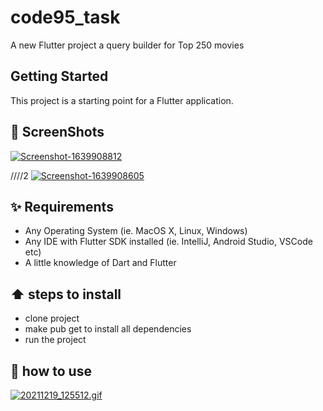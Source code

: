# code95_task

A new Flutter project a query builder for Top 250 movies

## Getting Started

This project is a starting point for a Flutter application.

## 📸 ScreenShots
<a href="https://ibb.co/PzJ9vF0"><img src="https://i.ibb.co/LhBJXYH/Screenshot-1639908812.png" alt="Screenshot-1639908812" border="0"></a>

////2
<a href="https://ibb.co/ScFyk18"><img src="https://i.ibb.co/LrVRTqW/Screenshot-1639908605.png" alt="Screenshot-1639908605" border="0"></a>

## ✨ Requirements
* Any Operating System (ie. MacOS X, Linux, Windows)
* Any IDE with Flutter SDK installed (ie. IntelliJ, Android Studio, VSCode etc)
* A little knowledge of Dart and Flutter


## ⬆️ steps to install
* clone project
* make pub get to install all dependencies
* run the project

## 📱 how to use
<a href="https://gifyu.com/image/SS3Rz"><img src="https://s10.gifyu.com/images/20211219_125512.gif" alt="20211219_125512.gif" border="0" /></a>